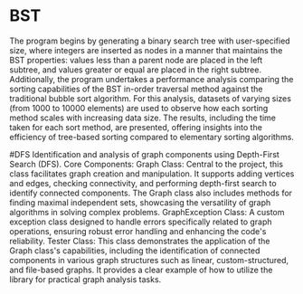 # BST 
The program begins by generating a binary search tree with user-specified size, where integers are inserted as nodes in a manner that maintains the BST properties: values less than a parent node are placed in the left subtree, and values greater or equal are placed in the right subtree.
Additionally, the program undertakes a performance analysis comparing the sorting capabilities of the BST in-order traversal method against the traditional bubble sort algorithm. For this analysis, datasets of varying sizes (from 1000 to 10000 elements) are used to observe how each sorting method scales with increasing data size. The results, including the time taken for each sort method, are presented, offering insights into the efficiency of tree-based sorting compared to elementary sorting algorithms.

#DFS
Identification and analysis of graph components using Depth-First Search (DFS). 
Core Components:
Graph Class: Central to the project, this class facilitates graph creation and manipulation. It supports adding vertices and edges, checking connectivity, and performing depth-first search to identify connected components. The Graph class also includes methods for finding maximal independent sets, showcasing the versatility of graph algorithms in solving complex problems.
GraphException Class: A custom exception class designed to handle errors specifically related to graph operations, ensuring robust error handling and enhancing the code's reliability.
Tester Class: This class demonstrates the application of the Graph class's capabilities, including the identification of connected components in various graph structures such as linear, custom-structured, and file-based graphs. It provides a clear example of how to utilize the library for practical graph analysis tasks.
